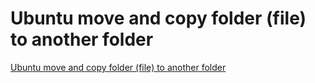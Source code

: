 # Ubuntu move and copy folder (file) to another folder
[Ubuntu move and copy folder (file) to another folder](https://aiwithcloud.com/2022/09/19/ubuntu_move_and_copy_folder_file_to_another_folder/)